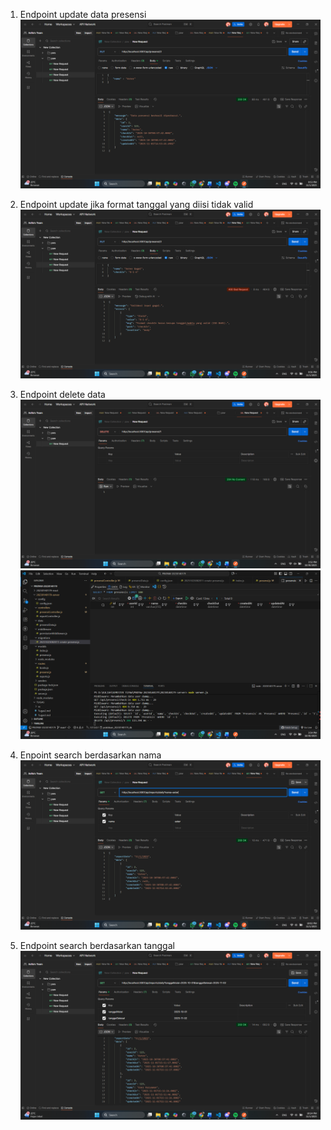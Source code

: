 1. Endpoint update data presensi
![put berhasil](<ss/put berhasil.png>)

2. Endpoint update jika format tanggal yang diisi tidak valid
![put gagal](<ss/put gagal.png>)

3. Endpoint delete data
![delete](ss/deleteTugas5.png)
![delete DB](ss/deleteDB.png)

4. Enpoint search berdasarkan nama
![search nama](ss/searchNama.png)

5. Endpoint search berdasarkan tanggal
![search Tanggal](ss/searchTanggal.png)
